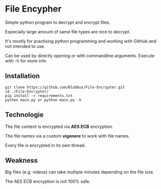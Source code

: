 # File Encypher
Simple python program to decrypt and encrypt files.

Especially large amount of same file types are nice to decrypt.

It's mostly for practising python programming and working with GitHub and not intended to use.

Can be used by directly opening or with commandline arguments. Execute with -h for more info

## Installation
```
git clone https://github.com/Blubbus/File-Encrypter.git
cd ./File-Encrypter/
pip install -r requirements.txt
python main.py or python main.py -h
```

## Technologie
The file content is encrypted via **AES ECB** encryption.

The file names via a custom **vigenere** to work with file names.

Every file is encrypted in its own thread.

## Weakness
Big files (e.g. videos) can take multiple minutes depending on the file size.

The AES ECB encryption is not 100% safe.
